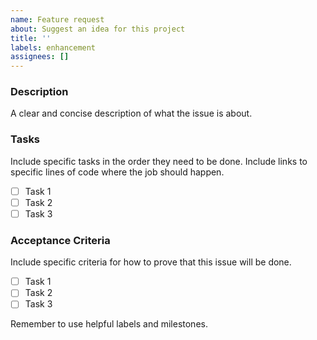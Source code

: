 ```yaml
---
name: Feature request
about: Suggest an idea for this project
title: ''
labels: enhancement
assignees: []
---
```


### Description

A clear and concise description of what the issue is about.

### Tasks

Include specific tasks in the order they need to be done. Include links to specific lines of code where the job should happen.

- [ ] Task 1
- [ ] Task 2
- [ ] Task 3

### Acceptance Criteria

Include specific criteria for how to prove that this issue will be done.

- [ ] Task 1
- [ ] Task 2
- [ ] Task 3

Remember to use helpful labels and milestones.
